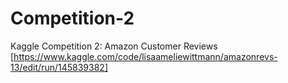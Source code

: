 # Competition-2
Kaggle Competition 2: Amazon Customer Reviews [https://www.kaggle.com/code/lisaameliewittmann/amazonrevs-13/edit/run/145839382]
